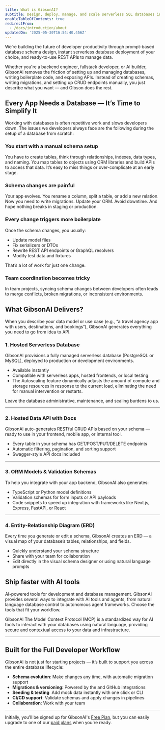 ```yaml
---
title: What is GibsonAI?
subtitle: Design, deploy, manage, and scale serverless SQL databases instantly so you can focus on shipping features.
enableTableOfContents: true
redirectFrom:
  - /docs/introduction/about
updatedOn: '2025-05-30T16:54:40.456Z'
---
```


We’re building the future of developer productivity through prompt-based database schema design, instant serverless database deployment of your choice, and ready-to-use REST APIs to manage data.

Whether you're a backend engineer, fullstack developer, or AI builder, GibsonAI removes the friction of setting up and managing databases, writing boilerplate code, and exposing APIs. Instead of creating schemas, writing migrations, and setting up CRUD endpoints manually, you just describe what you want — and Gibson does the rest.

## Every App Needs a Database — It’s Time to Simplify It

Working with databases is often repetitive work and slows developers down. The issues we developers always face are the following during the setup of a database from scratch:

### You start with a manual schema setup

You have to create tables, think through relationships, indexes, data types, and naming. You map tables to objects using ORM libraries and build APIs to access that data. It’s easy to miss things or over-complicate at an early stage.

### Schema changes are painful

Your app evolves. You rename a column, split a table, or add a new relation. Now you need to write migrations. Update your ORM. Avoid downtime. And hope nothing breaks in staging or production.

### Every change triggers more boilerplate

Once the schema changes, you usually:

- Update model files
- Fix serializers or DTOs
- Rewrite REST API endpoints or GraphQL resolvers
- Modify test data and fixtures

That’s a lot of work for just one change.

### Team coordination becomes tricky

In team projects, syncing schema changes between developers often leads to merge conflicts, broken migrations, or inconsistent environments.

## What GibsonAI Delivers?

When you describe your data model or use case (e.g., “a travel agency app with users, destinations, and bookings”), GibsonAI generates everything you need to go from idea to API.

### 1. Hosted Serverless Database

GibsonAI provisions a fully managed serverless database (PostgreSQL or MySQL), deployed to production or development environments.

- Available instantly
- Compatible with serverless apps, hosted frontends, or local testing
- The Autoscaling feature dynamically adjusts the amount of compute and storage resources in response to the current load, eliminating the need for manual intervention or restarts.

Leave the database administrative, maintenance, and scaling burdens to us.

---

### 2. Hosted Data API with Docs

GibsonAI auto-generates RESTful CRUD APIs based on your schema — ready to use in your frontend, mobile app, or internal tool.

- Every table in your schema has GET/POST/PUT/DELETE endpoints
- Automatic filtering, pagination, and sorting support
- Swagger-style API docs included

---

### 3. ORM Models & Validation Schemas

To help you integrate with your app backend, GibsonAI also generates:

- TypeScript or Python model definitions
- Validation schemas for form inputs or API payloads
- Code snippets to speed up integration with frameworks like Next.js, Express, FastAPI, or React

---

### 4. Entity-Relationship Diagram (ERD)

Every time you generate or edit a schema, GibsonAI creates an ERD — a visual map of your database’s tables, relationships, and fields.

- Quickly understand your schema structure
- Share with your team for collaboration
- Edit directly in the visual schema designer or using natural language prompts

## Ship faster with AI tools

AI-powered tools for development and database management. GibsonAI provides several ways to integrate with AI tools and agents, from natural language database control to autonomous agent frameworks. Choose the tools that fit your workflow.

GibsonAI The Model Context Protocol (MCP) is a standardized way for AI tools to interact with your databases using natural language, providing secure and contextual access to your data and infrastructure.

---

## Built for the Full Developer Workflow

GibsonAI is not just for starting projects — it’s built to support you across the entire database lifecycle:

- **Schema evolution**: Make changes any time, with automatic migration support
- **Migrations & versioning**: Powered by the and GitHub integrations
- **Seeding & testing**: Add mock data instantly with one click or CLI
- **CI/CD support**: Validate schemas and apply changes in pipelines
- **Collaboration**: Work with your team

---

Initially, you'll be signed up for GibsonAI's [Free Plan](https://www.gibsonai.com/pricing), but you can easily upgrade to one of our [paid plans](https://www.gibsonai.com/pricing) when you're ready.

<CTA title="Are you ready?" description="After signing up, remember to join our active Discord community, where you'll find GibsonAI users and team members ready to help." buttonText="Sign up" buttonUrl="https://app.gibsonai.com/signup" />
